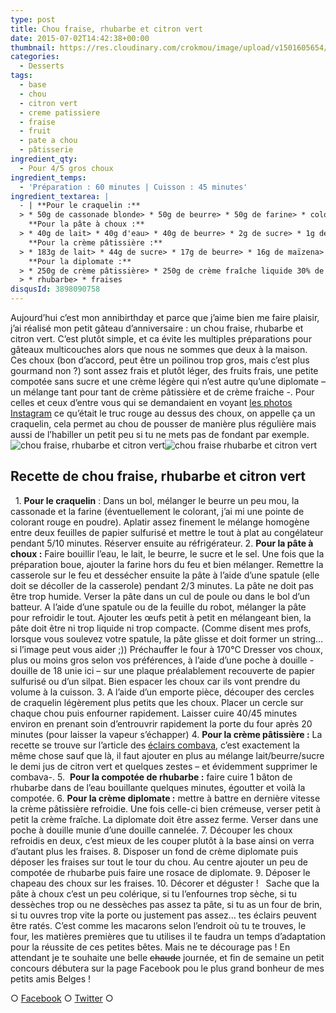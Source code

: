 ```yaml
---
type: post
title: Chou fraise, rhubarbe et citron vert
date: 2015-07-02T14:42:38+00:00
thumbnail: https://res.cloudinary.com/crokmou/image/upload/v1501605654/chou-diplomate-fraise-rhubarbe-citron-vert-crokmou-blog-160x107_o377bl.jpg
categories: 
  - Desserts
tags: 
  - base
  - chou
  - citron vert
  - creme patissiere
  - fraise
  - fruit
  - pate a chou
  - pâtisserie
ingredient_qty: 
  - Pour 4/5 gros choux
ingredient_temps: 
  - 'Préparation : 60 minutes | Cuisson : 45 minutes'
ingredient_textarea: |
  - | **Pour le craquelin :**
  > * 50g de cassonade blonde> * 50g de beurre> * 50g de farine> * colorant (facultatif)
    **Pour la pâte à choux :**
  > * 40g de lait> * 40g d'eau> * 40g de beurre> * 2g de sucre> * 1g de sel> * 40g de farine> * 90g d'oeufs
    **Pour la crème pâtissière :**
  > * 183g de lait> * 44g de sucre> * 17g de beurre> * 16g de maïzena> * 20g d'oeuf> * 1/2 citron vert> * zestes de citron vert
    **Pour la diplomate :**
  > * 250g de crème pâtissière> * 250g de crème fraîche liquide 30% de MG
  > * rhubarbe> * fraises
disqusId: 3898090758
---
```


Aujourd’hui c’est mon annibirthday et parce que j’aime bien me faire plaisir, j’ai réalisé mon petit gâteau d’anniversaire : un chou fraise, rhubarbe et citron vert. C’est plutôt simple, et ca évite les multiples préparations pour gâteaux multicouches alors que nous ne sommes que deux à la maison. Ces choux (bon d’accord, peut être un poilinou trop gros, mais c’est plus gourmand non ?) sont assez frais et plutôt léger, des fruits frais, une petite compotée sans sucre et une crème légère qui n’est autre qu’une diplomate – un mélange tant pour tant de crème pâtissière et de crème fraiche -. Pour celles et ceux d’entre vous qui se demandaient en voyant [les photos Instagram](https://instagram.com/crokmou.blog/) ce qu’était le truc rouge au dessus des choux, on appelle ça un craquelin, cela permet au chou de pousser de manière plus régulière mais aussi de l’habiller un petit peu si tu ne mets pas de fondant par exemple.   ![chou fraise, rhubarbe et citron vert ](https://res.cloudinary.com/crokmou/image/upload/v1501605654/chou-diplomate-fraise-rhubarbe-citron-vert-crokmou-blog-2_x2awcv.jpg "chou fraise, rhubarbe et citron vert ")![chou fraise rhubarbe et citron vert](https://res.cloudinary.com/crokmou/image/upload/v1501605655/chou-diplomate-fraise-rhubarbe-citron-vert-crokmou-blog-1_oegaew.jpg "chou fraise, rhubarbe et citron vert ")  

## **Recette de chou fraise, rhubarbe et citron vert**

  1\. **Pour le craquelin** : Dans un bol, mélanger le beurre un peu mou, la cassonade et la farine (éventuellement le colorant, j’ai mi une pointe de colorant rouge en poudre). Aplatir assez finement le mélange homogène entre deux feuilles de papier sulfurisé et mettre le tout à plat au congélateur pendant 5/10 minutes. Réserver ensuite au réfrigérateur. 2\. **Pour la pâte à choux :** Faire bouillir l’eau, le lait, le beurre, le sucre et le sel. Une fois que la préparation boue, ajouter la farine hors du feu et bien mélanger. Remettre la casserole sur le feu et dessécher ensuite la pâte à l’aide d’une spatule (elle doit se décoller de la casserole) pendant 2/3 minutes. La pâte ne doit pas être trop humide. Verser la pâte dans un cul de poule ou dans le bol d’un batteur. A l’aide d’une spatule ou de la feuille du robot, mélanger la pâte pour refroidir le tout. Ajouter les œufs petit à petit en mélangeant bien, la pâte doit être ni trop liquide ni trop compacte. (Comme disent mes profs, lorsque vous soulevez votre spatule, la pâte glisse et doit former un string… si l’image peut vous aider ;)) Préchauffer le four à 170°C Dresser vos choux, plus ou moins gros selon vos préférences, à l’aide d’une poche à douille -douille de 18 unie ici – sur une plaque préalablement recouverte de papier sulfurisé ou d’un silpat. Bien espacer les choux car ils vont prendre du volume à la cuisson. 3\. A l’aide d’un emporte pièce, découper des cercles de craquelin légèrement plus petits que les choux. Placer un cercle sur chaque chou puis enfourner rapidement. Laisser cuire 40/45 minutes environ en prenant soin d’entrouvrir rapidement la porte du four après 20 minutes (pour laisser la vapeur s’échapper) 4\. **Pour la crème pâtissière :** La recette se trouve sur l’article des [éclairs combava](http://www.crokmou.com/2015/04/eclairs-combava-et-vanille), c’est exactement la même chose sauf que là, il faut ajouter en plus au mélange lait/beurre/sucre le demi jus de citron vert et quelques zestes – et évidemment supprimer le combava-. 5\.  **Pour la compotée de rhubarbe :** faire cuire 1 bâton de rhubarbe dans de l’eau bouillante quelques minutes, égoutter et voilà la compotée. 6\. **Pour la crème diplomate :** mettre à battre en dernière vitesse la crème pâtissière refroidie. Une fois celle-ci bien crémeuse, verser petit à petit la crème fraîche. La diplomate doit être assez ferme. Verser dans une poche à douille munie d’une douille cannelée. 7\. Découper les choux refroidis en deux, c’est mieux de les couper plutôt à la base ainsi on verra d’autant plus les fraises. 8\. Disposer un fond de crème diplomate puis déposer les fraises sur tout le tour du chou. Au centre ajouter un peu de compotée de rhubarbe puis faire une rosace de diplomate. 9\. Déposer le chapeau des choux sur les fraises. 10\. Décorer et déguster !   Sache que la pâte à choux c’est un peu colérique, si tu l’enfournes trop sèche, si tu dessèches trop ou ne dessèches pas assez ta pâte, si tu as un four de brin, si tu ouvres trop vite la porte ou justement pas assez… tes éclairs peuvent être ratés. C’est comme les macarons selon l’endroit où tu te trouves, le four, les matières premières que tu utilises il te faudra un temps d’adaptation pour la réussite de ces petites bêtes. Mais ne te décourage pas ! En attendant je te souhaite une belle <del>chaude</del> journée, et fin de semaine un petit concours débutera sur la page Facebook pou le plus grand bonheur de mes petits amis Belges !  

○ [Facebook](https://www.facebook.com/crokmou.blog) ○ [Twitter](https://twitter.com/Crokmou) ○